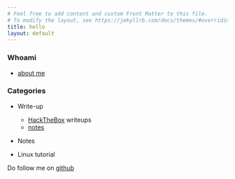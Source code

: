 ```yaml
---
# Feel free to add content and custom Front Matter to this file.
# To modify the layout, see https://jekyllrb.com/docs/themes/#overriding-theme-defaults
title: hello
layout: default
---
```

### Whoami
- [about me](whoami)

### Categories
- Write-up
  - [HackTheBox](/write-up/postman) writeups
  - [notes](/faisal/notes)
  
- Notes

- Linux tutorial

Do follow me on [github](https://github.com/faisalfs10x)
